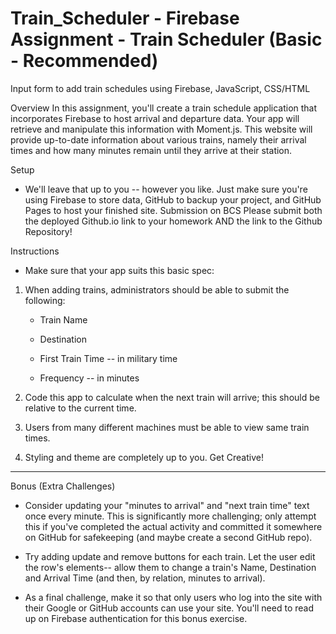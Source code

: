 # Train_Scheduler - Firebase Assignment - Train Scheduler (Basic - Recommended)

Input form to add train schedules using Firebase, JavaScript, CSS/HTML

Overview
In this assignment, you'll create a train schedule application that incorporates Firebase to host arrival and departure data. Your app will retrieve and manipulate this information with Moment.js. This website will provide up-to-date information about various trains, namely their arrival times and how many minutes remain until they arrive at their station.

Setup

- We'll leave that up to you -- however you like. Just make sure you're using Firebase to store data, GitHub to backup your project, and GitHub Pages to host your finished site.
  Submission on BCS
  Please submit both the deployed Github.io link to your homework AND the link to the Github Repository!

Instructions

- Make sure that your app suits this basic spec:

1. When adding trains, administrators should be able to submit the following:

   - Train Name

   - Destination

   - First Train Time -- in military time

   - Frequency -- in minutes

2. Code this app to calculate when the next train will arrive; this should be relative to the current time.

3. Users from many different machines must be able to view same train times.

4. Styling and theme are completely up to you. Get Creative!

---

Bonus (Extra Challenges)

- Consider updating your "minutes to arrival" and "next train time" text once every minute. This is significantly more challenging; only attempt this if you've completed the actual activity and committed it somewhere on GitHub for safekeeping (and maybe create a second GitHub repo).

- Try adding update and remove buttons for each train. Let the user edit the row's elements-- allow them to change a train's Name, Destination and Arrival Time (and then, by relation, minutes to arrival).

- As a final challenge, make it so that only users who log into the site with their Google or GitHub accounts can use your site. You'll need to read up on Firebase authentication for this bonus exercise.
